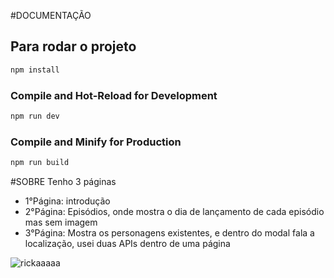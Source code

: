 #DOCUMENTAÇÃO
## Para rodar o projeto

```sh
npm install
```

### Compile and Hot-Reload for Development

```sh
npm run dev
```

### Compile and Minify for Production

```sh
npm run build
```

#SOBRE
Tenho 3 páginas
- 1°Página: introdução
- 2°Página: Episódios, onde mostra o dia de lançamento de cada episódio mas sem imagem
- 3°Página: Mostra os personagens existentes, e dentro do modal fala a localização, usei duas APIs dentro de uma página


![rickaaaaa](https://github.com/GiihGabi/rickandmorty/assets/101181715/9686dc9e-3819-4695-98c6-d98ef896fd5e)
